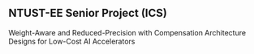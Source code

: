 ## NTUST-EE Senior Project (ICS)      
Weight-Aware and Reduced-Precision with Compensation Architecture Designs for Low-Cost AI Accelerators     
